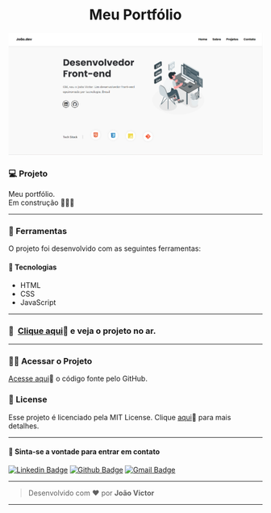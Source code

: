 <h1 align="center" id="topo">Meu Portfólio </h1>

<div align="center">
<img width='600px' src="./images/mockup.png" width="35px"/>
</div>

### 💻 Projeto

Meu portfólio.
<br>
Em construção 👷🏻‍♂️

---

### 🔧 Ferramentas

O projeto foi desenvolvido com as seguintes ferramentas:

#### 🧪 Tecnologias

- HTML
- CSS
- JavaScript

---

### 🚀 ​ [Clique aqui](https://joaodev2005.github.io/portfolio.github.io/)🔗 e veja o projeto no ar.

---

### ​👷‍♂️​ Acessar o Projeto

<a href="https://github.com/joaodev2005/portfolio.github.io/tree/main">Acesse aqui</a>🔗 o código fonte pelo GitHub.

### 📝 License

Esse projeto é licenciado pela MIT License. Clique [aqui](https://pt.wikipedia.org/wiki/Licen%C3%A7a_MIT)🔗 para mais detalhes.

---

#### 💬 Sinta-se a vontade para entrar em contato

[![Linkedin Badge](https://img.shields.io/badge/LinkedIn-0077B5?style=for-the-badge&logo=linkedin&logoColor=white)](https://www.linkedin.com/in/jo%C3%A3o-victor-98b9562a5/) [![Github Badge](https://img.shields.io/badge/GitHub-100000?style=for-the-badge&logo=github&logoColor=white)](https://github.com/joaodev2005) [![Gmail Badge](https://img.shields.io/badge/Gmail-D14836?style=for-the-badge&logo=gmail&logoColor=white)](mailto:joao.contatos49@gmai.com)

---

> Desenvolvido com ❤️ por **João Victor** 

---
